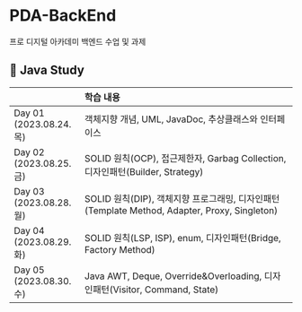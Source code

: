 # PDA-BackEnd
프로 디지털 아카데미 백엔드 수업 및 과제<br>

## 📝 Java Study
|  | 학습 내용  |
| :--- | :--- |
| Day 01 <br/> (2023.08.24.목) | 객체지향 개념, UML, JavaDoc, 추상클래스와 인터페이스  |
| Day 02 <br/> (2023.08.25.금) | SOLID 원칙(OCP), 접근제한자, Garbag Collection, 디자인패턴(Builder, Strategy) |
| Day 03 <br/> (2023.08.28.월) | SOLID 원칙(DIP), 객체지향 프로그래밍, 디자인패턴(Template Method, Adapter, Proxy, Singleton)  |
| Day 04 <br/> (2023.08.29.화) | SOLID 원칙(LSP, ISP), enum, 디자인패턴(Bridge, Factory Method)  |
| Day 05 <br/> (2023.08.30.수) | Java AWT, Deque, Override&Overloading, 디자인패턴(Visitor, Command, State)  |
